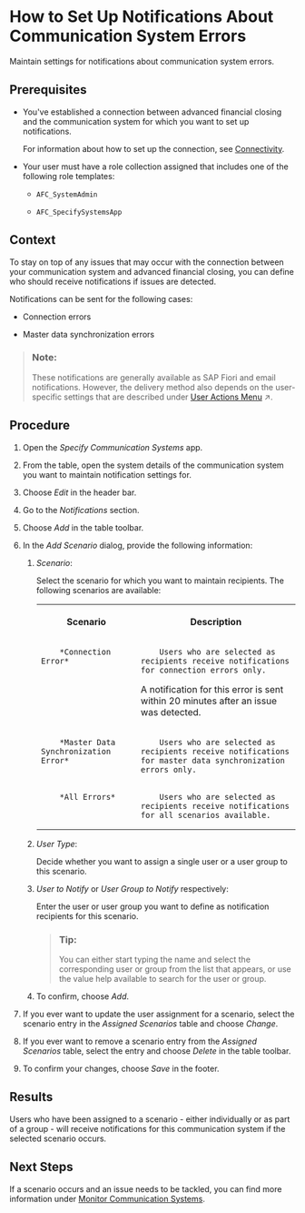 <!-- loio835b2a2c0c6a4682b66bb6fb4228ad78 -->

# How to Set Up Notifications About Communication System Errors

Maintain settings for notifications about communication system errors.



<a name="loio835b2a2c0c6a4682b66bb6fb4228ad78__prereq_fqk_kh5_hwb"/>

## Prerequisites

-   You've established a connection between advanced financial closing and the communication system for which you want to set up notifications.

    For information about how to set up the connection, see [Connectivity](Connectivity/connectivity-200deae.md).

-   Your user must have a role collection assigned that includes one of the following role templates:

    -   `AFC_SystemAdmin`

    -   `AFC_SpecifySystemsApp`





## Context

To stay on top of any issues that may occur with the connection between your communication system and advanced financial closing, you can define who should receive notifications if issues are detected.

Notifications can be sent for the following cases:

-   Connection errors

-   Master data synchronization errors


> ### Note:  
> These notifications are generally available as SAP Fiori and email notifications. However, the delivery method also depends on the user-specific settings that are described under [User Actions Menu](https://help.sap.com/viewer/b3f5b9cf1ab7498fad5b6f297013d65a/SHIP/en-US/4c7939aa18954b2f96d2dfeb73d3fcbd.html "Find information about the user actions menu.") :arrow_upper_right:.



## Procedure

1.  Open the *Specify Communication Systems* app.

2.  From the table, open the system details of the communication system you want to maintain notification settings for.

3.  Choose *Edit* in the header bar.

4.  Go to the *Notifications* section.

5.  Choose *Add* in the table toolbar.

6.  In the *Add Scenario* dialog, provide the following information:

    1.  *Scenario*:

        Select the scenario for which you want to maintain recipients. The following scenarios are available:


        <table>
        <tr>
        <th valign="top">

        Scenario


        
        </th>
        <th valign="top">

        Description


        
        </th>
        </tr>
        <tr>
        <td valign="top">
        
                *Connection Error*


        
        </td>
        <td valign="top">
        
                Users who are selected as recipients receive notifications for connection errors only.

        A notification for this error is sent within 20 minutes after an issue was detected.


        
        </td>
        </tr>
        <tr>
        <td valign="top">
        
                *Master Data Synchronization Error*


        
        </td>
        <td valign="top">
        
                Users who are selected as recipients receive notifications for master data synchronization errors only.


        
        </td>
        </tr>
        <tr>
        <td valign="top">
        
                *All Errors*


        
        </td>
        <td valign="top">
        
                Users who are selected as recipients receive notifications for all scenarios available.


        
        </td>
        </tr>
        </table>
        
    2.  *User Type*:

        Decide whether you want to assign a single user or a user group to this scenario.

    3.  *User to Notify* or *User Group to Notify* respectively:

        Enter the user or user group you want to define as notification recipients for this scenario.

        > ### Tip:  
        > You can either start typing the name and select the corresponding user or group from the list that appears, or use the value help available to search for the user or group.

    4.  To confirm, choose *Add*.


7.  If you ever want to update the user assignment for a scenario, select the scenario entry in the *Assigned Scenarios* table and choose *Change*.

8.  If you ever want to remove a scenario entry from the *Assigned Scenarios* table, select the entry and choose *Delete* in the table toolbar.

9.  To confirm your changes, choose *Save* in the footer.




<a name="loio835b2a2c0c6a4682b66bb6fb4228ad78__result_rdk_vp5_hwb"/>

## Results

Users who have been assigned to a scenario - either individually or as part of a group - will receive notifications for this communication system if the selected scenario occurs.



<a name="loio835b2a2c0c6a4682b66bb6fb4228ad78__postreq_x4s_fq5_hwb"/>

## Next Steps

If a scenario occurs and an issue needs to be tackled, you can find more information under [Monitor Communication Systems](monitor-communication-systems-a215069.md).

